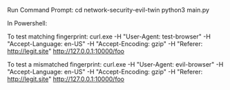 Run Command Prompt:
cd network-security-evil-twin
python3 main.py


In Powershell:

To test matching fingerprint:
curl.exe -H "User-Agent: test-browser" -H "Accept-Language: en-US" -H "Accept-Encoding: gzip" -H "Referer: http://legit.site" http://127.0.0.1:10000/foo


To test a mismatched fingerprint:
curl.exe -H "User-Agent: evil-browser" -H "Accept-Language: en-US" -H "Accept-Encoding: gzip" -H "Referer: http://legit.site" http://127.0.0.1:10000/foo

